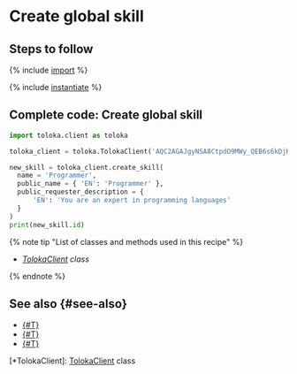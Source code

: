 # Create global skill

## Steps to follow

{% include [import](../_includes/recipes/import.md) %}

{% include [instantiate](../_includes/recipes/instantiate.md) %}

## Complete code: Create global skill

```python
import toloka.client as toloka

toloka_client = toloka.TolokaClient('AQC2AGAJgyNSA8CtpdO9MWy_QEB6s6kDjHUoElE', 'PRODUCTION')

new_skill = toloka_client.create_skill(
  name = 'Programmer',
  public_name = { 'EN': 'Programmer' },
  public_requester_description = {
      'EN': 'You are an expert in programming languages'
  }
)
print(new_skill.id)
```

{% note tip "List of classes and methods used in this recipe" %}

- _[TolokaClient](../reference/toloka.client.TolokaClient.md) class_

{% endnote %}

## See also {#see-also}

- [{#T}](../../guide/concepts/overview.md)
- [{#T}](./learn-basics.md)
- [{#T}](./use-cases.md)

[*TolokaClient]: [TolokaClient](../reference/toloka.client.TolokaClient.md) class
